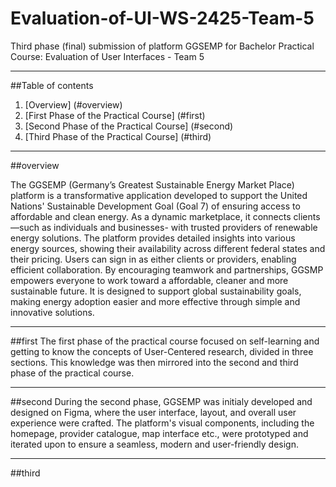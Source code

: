 # Evaluation-of-UI-WS-2425-Team-5
Third phase (final) submission of platform GGSEMP for Bachelor Practical Course: Evaluation of User Interfaces - Team 5

---

##Table of contents 

1. [Overview] (#overview)
2. [First Phase of the Practical Course] (#first)
3. [Second Phase of the Practical Course] (#second)
4. [Third Phase of the Practical Course] (#third)

---

##overview

The GGSEMP (Germany’s Greatest Sustainable Energy Market Place) platform is a transformative application developed to support the United Nations' Sustainable Development Goal (Goal 7) of ensuring access to affordable and clean energy. As a dynamic marketplace, it connects clients—such as individuals and businesses- with trusted providers of renewable energy solutions. The platform provides detailed insights into various energy sources, showing their availability across different federal states and their pricing. Users can sign in as either clients or providers, enabling efficient collaboration.
By encouraging teamwork and partnerships, GGSMP empowers everyone to work toward a affordable, cleaner and more sustainable future. It is designed to support global sustainability goals, making energy adoption easier and more effective through simple and innovative solutions.

---

##first
The first phase of the practical course focused on self-learning and getting to know the concepts of User-Centered research, divided in three sections. This knowledge was then mirrored into the second and third phase of the practical course. 

---

##second 
During the second phase, GGSEMP was initialy developed and designed on Figma, where the user interface, layout, and overall user experience were crafted. The platform's visual components, including the homepage, provider catalogue, map interface etc., were prototyped and iterated upon to ensure a seamless, modern and user-friendly design. 

---

##third
